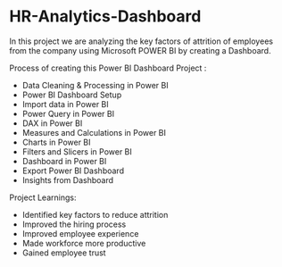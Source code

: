 # HR-Analytics-Dashboard

In this project we are analyzing the key factors of attrition of employees from the company using Microsoft POWER BI by creating a Dashboard.

Process of creating this Power BI Dashboard Project : 

- Data Cleaning & Processing in Power BI
- Power BI Dashboard Setup
- Import data in Power BI
- Power Query in Power BI
- DAX in Power BI
- Measures and Calculations in Power BI
- Charts in Power BI
- Filters and Slicers in Power BI
- Dashboard in Power BI 
- Export Power BI Dashboard
- Insights from Dashboard 

Project Learnings:

* Identified key factors to reduce attrition
* Improved the hiring process
* Improved employee experience
* Made workforce more productive
* Gained employee trust
